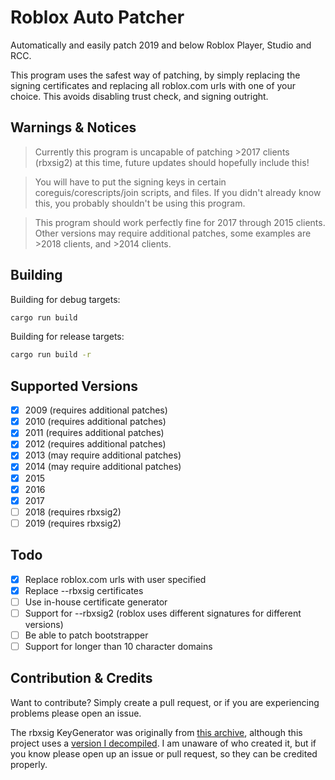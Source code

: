 # Roblox Auto Patcher
Automatically and easily patch 2019 and below Roblox Player, Studio and RCC.

This program uses the safest way of patching, by simply replacing the signing certificates and replacing all roblox.com urls with one of your choice. This avoids disabling trust check, and signing outright.

## Warnings & Notices
> Currently this program is uncapable of patching >2017 clients (rbxsig2) at this time, future updates should hopefully include this!

> You will have to put the signing keys in certain coreguis/corescripts/join scripts, and files. If you didn't already know this, you probably shouldn't be using this program.

> This program should work perfectly fine for 2017 through 2015 clients. Other versions may require additional patches, some examples are >2018 clients, and >2014 clients.

## Building

Building for debug targets:
```bash
cargo run build
```

Building for release targets:
```bash
cargo run build -r
```

## Supported Versions
- [x] 2009 (requires additional patches)
- [x] 2010 (requires additional patches)
- [x] 2011 (requires additional patches)
- [x] 2012 (requires additional patches)
- [x] 2013 (may require additional patches)
- [x] 2014 (may require additional patches)
- [x] 2015
- [x] 2016
- [x] 2017
- [ ] 2018 (requires rbxsig2)
- [ ] 2019 (requires rbxsig2)

## Todo
- [x] Replace roblox.com urls with user specified
- [x] Replace --rbxsig certificates
- [ ] Use in-house certificate generator
- [ ] Support for --rbxsig2 (roblox uses different signatures for different versions)
- [ ] Be able to patch bootstrapper
- [ ] Support for longer than 10 character domains

## Contribution & Credits
Want to contribute? Simply create a pull request, or if you are experiencing problems please open an issue.

The rbxsig KeyGenerator was originally from [this archive](https://www.mediafire.com/file/msbfxp1ades6v9j/tools.zip/file), although this project uses a [version I decompiled](https://github.com/worships/Roblox-KeyGenerator-Decompiled). I am unaware of who created it, but if you know please open up an issue or pull request, so they can be credited properly.